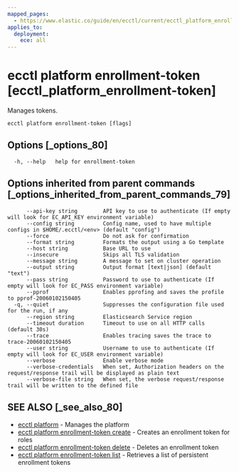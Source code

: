 ```yaml
---
mapped_pages:
  - https://www.elastic.co/guide/en/ecctl/current/ecctl_platform_enrollment-token.html
applies_to:
  deployment:
    ece: all
---
```


# ecctl platform enrollment-token [ecctl_platform_enrollment-token]

Manages tokens.

```
ecctl platform enrollment-token [flags]
```


## Options [_options_80]

```
  -h, --help   help for enrollment-token
```


## Options inherited from parent commands [_options_inherited_from_parent_commands_79]

```
      --api-key string        API key to use to authenticate (If empty will look for EC_API_KEY environment variable)
      --config string         Config name, used to have multiple configs in $HOME/.ecctl/<env> (default "config")
      --force                 Do not ask for confirmation
      --format string         Formats the output using a Go template
      --host string           Base URL to use
      --insecure              Skips all TLS validation
      --message string        A message to set on cluster operation
      --output string         Output format [text|json] (default "text")
      --pass string           Password to use to authenticate (If empty will look for EC_PASS environment variable)
      --pprof                 Enables pprofing and saves the profile to pprof-20060102150405
  -q, --quiet                 Suppresses the configuration file used for the run, if any
      --region string         Elasticsearch Service region
      --timeout duration      Timeout to use on all HTTP calls (default 30s)
      --trace                 Enables tracing saves the trace to trace-20060102150405
      --user string           Username to use to authenticate (If empty will look for EC_USER environment variable)
      --verbose               Enable verbose mode
      --verbose-credentials   When set, Authorization headers on the request/response trail will be displayed as plain text
      --verbose-file string   When set, the verbose request/response trail will be written to the defined file
```


## SEE ALSO [_see_also_80]

* [ecctl platform](/reference/ecctl_platform.md) - Manages the platform
* [ecctl platform enrollment-token create](/reference/ecctl_platform_enrollment-token_create.md) - Creates an enrollment token for roles
* [ecctl platform enrollment-token delete](/reference/ecctl_platform_enrollment-token_delete.md) - Deletes an enrollment token
* [ecctl platform enrollment-token list](/reference/ecctl_platform_enrollment-token_list.md) - Retrieves a list of persistent enrollment tokens

